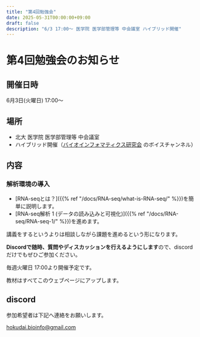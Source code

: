```yaml
---
title: "第4回勉強会"
date: 2025-05-31T00:00:00+09:00
draft: false
description: "6/3 17:00～ 医学院 医学部管理等 中会議室 ハイブリッド開催"
---
```


# 第4回勉強会のお知らせ
## 開催日時
6月3日(火曜日) 17:00～

## 場所
- 北大 医学院 医学部管理等 中会議室
- ハイブリッド開催（[バイオインフォマティクス研究会](https://discord.gg/8Qr7qGGM) のボイスチャンネル）

## 内容
### 解析環境の導入
- [RNA-seqとは？]({{% ref "/docs/RNA-seq/what-is-RNA-seq/" %}})を簡単に説明します。
- [RNA-seq解析 1 (データの読み込みと可視化)]({{% ref "/docs/RNA-seq/RNA-seq-1/" %}})を進めます。

講義をするというよりは相談しながら課題を進めるという形になります。

**Discordで随時、質問やディスカッションを行えるようにします**ので、discordだけでもぜひご参加ください。

毎週火曜日 17:00より開催予定です。

教材はすべてこのウェブページにアップします。


## discord
参加希望者は下記へ連絡をお願いします。

[hokudai.bioinfo@gmail.com](mailto:hokudai.bioinfo@gmail.com)  

